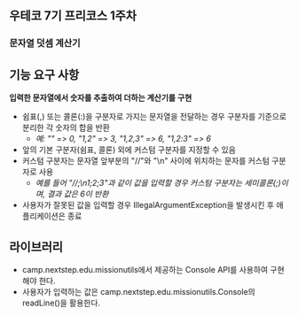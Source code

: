 ## 우테코 7기 프리코스 1주차
### 문자열 덧셈 계산기

## 기능 요구 사항
**입력한 문자열에서 숫자를 추출하여 더하는 계산기를 구현**

- 쉼표(,) 또는 콜론(:)을 구분자로 가지는 문자열을 전달하는 경우 구분자를 기준으로 분리한 각 숫자의 합을 반환
  - *예: "" => 0, "1,2" => 3, "1,2,3" => 6, "1,2:3" => 6*
- 앞의 기본 구분자(쉼표, 콜론) 외에 커스텀 구분자를 지정할 수 있음
- 커스텀 구분자는 문자열 앞부분의 "//"와 "\n" 사이에 위치하는 문자를 커스텀 구분자로 사용
  - *예를 들어 "//;\n1;2;3"과 같이 값을 입력할 경우 커스텀 구분자는 세미콜론(;)이며, 결과 값은 6이 반환*
- 사용자가 잘못된 값을 입력할 경우 IllegalArgumentException을 발생시킨 후 애플리케이션은 종료

## 라이브러리
- camp.nextstep.edu.missionutils에서 제공하는 Console API를 사용하여 구현해야 한다.
- 사용자가 입력하는 값은 camp.nextstep.edu.missionutils.Console의 readLine()을 활용한다.
